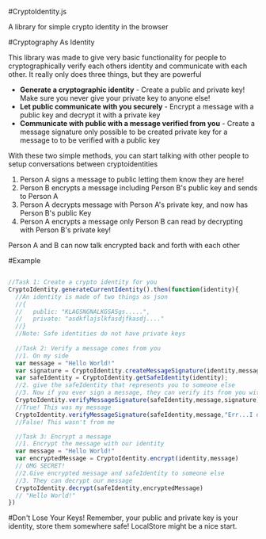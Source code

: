 #CryptoIdentity.js

A library for simple crypto identity in the browser

#Cryptography As Identity

This library was made to give very basic functionality for people to cryptographically verify each others identity and communicate with each other. It really only does three things, but they are powerful

* **Generate a cryptographic identity** - Create a public and private key! Make sure you never give your private key to anyone else!
* **Let public communicate with you securely** - Encrypt a message with a public key and decrypt it with a private key
* **Communicate with public with a message verified from you** - Create a message signature only possible to be created private key for a message to to be verified with a public key

With these two simple methods, you can start talking with other people to setup conversations between cryptoidentities

1. Person A signs a message to public letting them know they are here!
2. Person B encrypts a message including Person B's public key and sends to Person A
3. Person A decrypts message with Person A's private key, and now has Person B's public Key
4. Person A encrypts a message only Person B can read by decrypting with Person B's private key!

Person A and B can now talk encrypted back and forth with each other

#Example

```javascript

//Task 1: Create a crypto identity for you
CryptoIdentity.generateCurrentIdentity().then(function(identity){
  //An identity is made of two things as json
  //{
  //   public: "KLAGSNGNALKGSASgs.....",
  //   private: "asdkflajslkfasdjfkasdj...."
  //}
  //Note: Safe identities do not have private keys
  
  //Task 2: Verify a message comes from you
  //1. On my side
  var message = "Hello World!"
  var signature = CryptoIdentity.createMessageSignature(identity,message)
  var safeIdentity = CryptoIdentity.getSafeIdentity(identity);
  //2. give the safeIdentity that represents you to someone else
  //3. Now if you ever sign a message, they can verify its from you with the signature and safe identity
  CryptoIdentity.verifyMessageSignature(safeIdentity,message,signature) 
  //True! This was my message
  CryptoIdentity.verifyMessageSignature(safeIdentity,message,"Err...I don't have the signature") 
  //False! This wasn't from me

  //Task 3: Encrypt a message 
  //1. Encrypt the message with our identity
  var message = "Hello World!"
  var encryptedMessage = CryptoIdentity.encrypt(identity,message) 
  // OMG SECRET!
  //2.Give encrypted message and safeIdentity to someone else
  //3. They can decrypt our message
  CryptoIdentity.decrypt(safeIdentity,encryptedMessage) 
  // "Hello World!"
})
```

#Don't Lose Your Keys!
Remember, your public and private key is your identity, store them somewhere safe! LocalStore might be a nice start.
